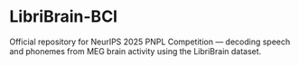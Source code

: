 # LibriBrain-BCI
Official repository for NeurIPS 2025 PNPL Competition — decoding speech and phonemes from MEG brain activity using the LibriBrain dataset.
